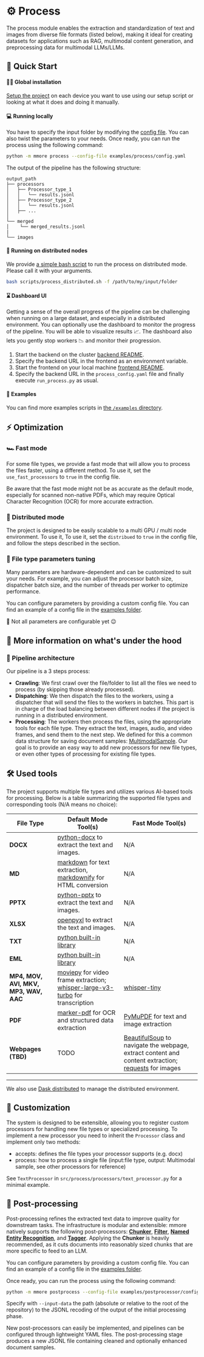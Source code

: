 # :gear: Process

The process module enables the extraction and standardization of text and images from diverse file formats (listed below), making it ideal for creating datasets for applications such as RAG, multimodal content generation, and preprocessing data for multimodal LLMs/LLMs.

## :hammer: Quick Start
#### :technologist: Global installation
[Setup the project](./installation.md) on each device you want to use using our setup script or looking at what it does and doing it manually.

#### :computer: Running locally
You have to specify the input folder by modifying the [config file](/examples/process/config.yaml). You can also twist the parameters to your needs. Once ready, you can run the process using the following command:

```bash
python -m mmore process --config-file examples/process/config.yaml
```
The output of the pipeline has the following structure:
```
output_path
├── processors
│   ├── Processor_type_1
│   │   └── results.jsonl
│   ├── Processor_type_2
│   │   └── results.jsonl
│   ├── ...
│   
└── merged
│    └── merged_results.jsonl
|
└── images
```
#### :rocket: Running on distributed nodes

We provide [a simple bash script](/scripts/process_distributed.sh) to run the process on distributed mode. Please call it with your arguments.
```bash
bash scripts/process_distributed.sh -f /path/to/my/input/folder 
```

#### :hourglass: Dashboard UI
Getting a sense of the overall progress of the pipeline can be challenging when running on a large dataset, and especially in a distributed environment. You can optionally use the dashboard to monitor the progress of the pipeline.
You will be able to visualize results :chart_with_upwards_trend:. The dashboard also lets you gently stop workers :chart_with_downwards_trend: and monitor their progression.

1.	Start the backend on the cluster [backend README](/src/mmore/dashboard/backend/README.md).
2.  Specify the backend URL in the frontend as an environment variable.
3.	Start the frontend on your local machine [frontend README](/src/mmore/dashboard/frontend/README.md).
4.  Specify the backend URL in the `process_config.yaml` file and finally execute `run_process.py` as usual.

#### :scroll: Examples
You can find more examples scripts in [the `/examples` directory](/examples).

## :zap: Optimization
### :racing_car: Fast mode

For some file types, we provide a fast mode that will allow you to process the files faster, using a different method. To use it, set the `use_fast_processors` to `true` in the config file.

Be aware that the fast mode might not be as accurate as the default mode, especially for scanned non-native PDFs, which may require Optical Character Recognition (OCR) for more accurate extraction.

### :rocket: Distributed mode

The project is designed to be easily scalable to a multi GPU / multi node environment. To use it, To use it, set the `distribued` to `true` in the config file, and follow the steps described in the [](/README.md) section.

### :wrench: File type parameters tuning

Many parameters are hardware-dependent and can be customized to suit your needs. For example, you can adjust the processor batch size, dispatcher batch size, and the number of threads per worker to optimize performance.

You can configure parameters by providing a custom config file. You can find an example of a config file in the [examples folder](/examples/process/config.yaml).

:rotating_light: Not all parameters are configurable yet :wink:

## :scroll: More information on what's under the hood

### :construction: Pipeline architecture

Our pipeline is a 3 steps process:
- **Crawling**: We first crawl over the file/folder to list all the files we need to process (by skipping those already processed).
- **Dispatching**: We then dispatch the files to the workers, using a dispatcher that will send the files to the workers in batches. This part is in charge of the load balancing between different nodes if the project is running in a distributed environment.
- **Processing**: The workers then process the files, using the appropriate tools for each file type. They extract the text, images, audio, and video frames, and send them to the next step. We defined for this a common data structure for saving document samples: [MultimodalSample](https://github.com/swiss-ai/mmore/blob/master/src/mmore/type.py#L38). Our goal is to provide an easy way to add new processors for new file types, or even other types of processing for existing file types.

## 🛠️ Used tools

The project supports multiple file types and utilizes various AI-based tools for processing. Below is a table summarizing the supported file types and corresponding tools (N/A means no choice):

| **File Type**                         | **Default Mode Tool(s)**                                                                                                          | **Fast Mode Tool(s)**                                                                                                         |
|---------------------------------------|----------------------------------------------------------------------------------------------------------------------------------|-----------------------------------------------------------------------------------------------------------------------------|
| **DOCX**                              | [python-docx](https://python-docx.readthedocs.io/en/latest/) to extract the text and images.                                      | N/A                                                                                                                         |
| **MD**                                | [markdown](https://python-markdown.github.io/) for text extraction, [markdownify](https://pypi.org/project/markdownify/) for HTML conversion | N/A                                                                                                                         |
| **PPTX**                              | [python-pptx](https://python-pptx.readthedocs.io/en/latest/) to extract the text and images.                                      | N/A                                                                                                                         |
| **XLSX**                              | [openpyxl](https://openpyxl.readthedocs.io/en/stable/) to extract the text and images.                                           | N/A                                                                                                                         |
| **TXT**                               | [python built-in library](https://docs.python.org/3/library/functions.html#open)                                                 | N/A                                                                                                                         |
| **EML**                               | [python built-in library](https://docs.python.org/3/library/email.html) | N/A                                                                                                                         |
| **MP4, MOV, AVI, MKV, MP3, WAV, AAC** | [moviepy](https://pypi.org/project/moviepy/) for video frame extraction; [whisper-large-v3-turbo](https://huggingface.co/openai/whisper-large-v3-turbo) for transcription | [whisper-tiny](https://huggingface.co/openai/whisper-tiny)                                                                  |
| **PDF**                               | [marker-pdf](https://github.com/VikParuchuri/marker) for OCR and structured data extraction                                      | [PyMuPDF](https://github.com/pymupdf/PyMuPDF) for text and image extraction                                                 |
| **Webpages (TBD)**                         | TODO| [BeautifulSoup](https://www.crummy.com/software/BeautifulSoup/bs4/doc/) to navigate the webpage, extract content and content extraction; [requests](https://docs.python-requests.org/en/master/) for images |
---
We also use [Dask distributed](https://distributed.dask.org/en/latest/) to manage the distributed environment.

## :wrench: Customization
The system is designed to be extensible, allowing you to register custom processors for handling new file types or specialized processing. To implement a new processor you need to inherit the `Processor` class and implement only two methods:
- accepts: defines the file types your processor supports (e.g. docx)
- process: how to process a single file (input:file type, output: Multimodal sample, see other processors for reference)

See `TextProcessor` in `src/process/processors/text_processor.py` for a minimal example.

## :broom: Post-processing

Post-processing refines the extracted text data to improve quality for downstream tasks. The infrastructure is modular and extensible: mmore natively supports the following post-processors: [**Chunker**](/src/mmore/process/post_processor/chunker), [**Filter**](/src/mmore/process/post_processor/filter), [**Named Entity Recognition**](/src/mmore/process/post_processor/ner), and [**Tagger**](/src/mmore/process/post_processor/tagger). Applying the **Chunker** is heavily recommended, as it cuts documents into reasonably sized chunks that are more specific to feed to an LLM.

You can configure parameters by providing a custom config file. You can find an example of a config file in the [examples folder](/examples/postprocessor/config.yaml).

Once ready, you can run the process using the following command:
```bash
python -m mmore postprocess --config-file examples/postprocessor/config.yaml --input-data examples/process/outputs/merged/merged_results.jsonl
```

Specify with `--input-data` the path (absolute or relative to the root of the repository) to the JSONL recoding of the output of the initial processing phase.

New post-processors can easily be implemented, and pipelines can be configured through lightweight YAML files. The post-processing stage produces a new JSONL file containing cleaned and optionally enhanced document samples.